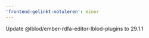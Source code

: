 ```yaml
---
'frontend-gelinkt-notuleren': minor
---
```


Update @lblod/ember-rdfa-editor-lblod-plugins to 29.1.1
